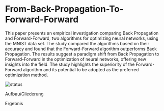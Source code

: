 # From-Back-Propagation-To-Forward-Forward
This paper presents an empirical investigation comparing Back Propagation and Forward-Forward, two algorithms for optimizing neural networks, using the MNIST data set. The study compared the algorithms based on their accuracy and found that the Forward-Forward algorithm outperforms Back Propagation. The results suggest a paradigm shift from Back Propagation to Forward-Forward in the optimization of neural networks, offering new insights into the field. The study highlights the superiority of the Forward-Forward algorithm and its potential to be adopted as the preferred optimization method.

![status](https://img.shields.io/badge/Status-investigation-green)


Aufbau/Gliederung


Ergebnis

